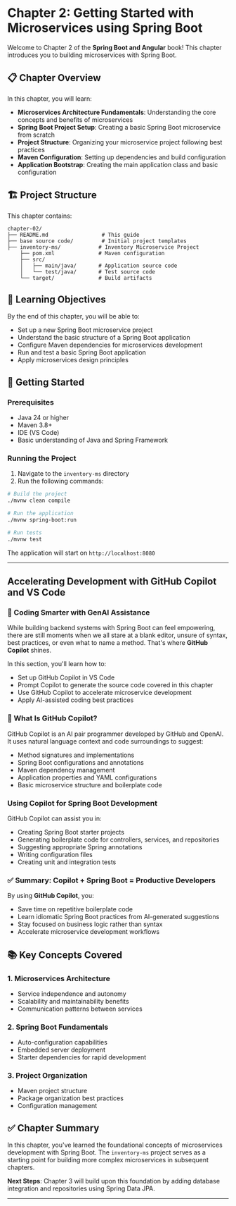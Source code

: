 
# Chapter 2: Getting Started with Microservices using Spring Boot

Welcome to Chapter 2 of the **Spring Boot and Angular** book! This chapter introduces you to building microservices with Spring Boot.

## 📋 Chapter Overview

In this chapter, you will learn:

* **Microservices Architecture Fundamentals**: Understanding the core concepts and benefits of microservices
* **Spring Boot Project Setup**: Creating a basic Spring Boot microservice from scratch
* **Project Structure**: Organizing your microservice project following best practices
* **Maven Configuration**: Setting up dependencies and build configuration
* **Application Bootstrap**: Creating the main application class and basic configuration

## 🏗️ Project Structure

This chapter contains:

```text
chapter-02/
├── README.md                 # This guide
├── base source code/         # Initial project templates
├── inventory-ms/            # Inventory Microservice Project
    ├── pom.xml              # Maven configuration
    ├── src/
    │   ├── main/java/       # Application source code
    │   └── test/java/       # Test source code
    └── target/              # Build artifacts
```

## 🎯 Learning Objectives

By the end of this chapter, you will be able to:

* Set up a new Spring Boot microservice project
* Understand the basic structure of a Spring Boot application
* Configure Maven dependencies for microservices development
* Run and test a basic Spring Boot application
* Apply microservices design principles

## 🚀 Getting Started

### Prerequisites

* Java 24 or higher
* Maven 3.8+
* IDE (VS Code)
* Basic understanding of Java and Spring Framework

### Running the Project

1. Navigate to the `inventory-ms` directory
2. Run the following commands:

```bash
# Build the project
./mvnw clean compile

# Run the application
./mvnw spring-boot:run

# Run tests
./mvnw test
```

The application will start on `http://localhost:8080`

---

## **Accelerating Development with GitHub Copilot and VS Code**

### 🚀 Coding Smarter with GenAI Assistance

While building backend systems with Spring Boot can feel empowering, there are still moments when we all stare at a blank editor, unsure of syntax, best practices, or even what to name a method. That's where **GitHub Copilot** shines.

In this section, you'll learn how to:

* Set up GitHub Copilot in VS Code
* Prompt Copilot to generate the source code covered in this chapter
* Use GitHub Copilot to accelerate microservice development
* Apply AI-assisted coding best practices

### 🧠 What Is GitHub Copilot?

GitHub Copilot is an AI pair programmer developed by GitHub and OpenAI. It uses natural language context and code surroundings to suggest:

* Method signatures and implementations
* Spring Boot configurations and annotations
* Maven dependency management
* Application properties and YAML configurations
* Basic microservice structure and boilerplate code

### Using Copilot for Spring Boot Development

GitHub Copilot can assist you in:

* Creating Spring Boot starter projects
* Generating boilerplate code for controllers, services, and repositories
* Suggesting appropriate Spring annotations
* Writing configuration files
* Creating unit and integration tests

### ✅ Summary: Copilot + Spring Boot = Productive Developers

By using **GitHub Copilot**, you:

* Save time on repetitive boilerplate code
* Learn idiomatic Spring Boot practices from AI-generated suggestions
* Stay focused on business logic rather than syntax
* Accelerate microservice development workflows

## 📚 Key Concepts Covered

### 1. Microservices Architecture

* Service independence and autonomy
* Scalability and maintainability benefits
* Communication patterns between services

### 2. Spring Boot Fundamentals

* Auto-configuration capabilities
* Embedded server deployment
* Starter dependencies for rapid development

### 3. Project Organization

* Maven project structure
* Package organization best practices
* Configuration management

## ✅ Chapter Summary

In this chapter, you've learned the foundational concepts of microservices development with Spring Boot. The `inventory-ms` project serves as a starting point for building more complex microservices in subsequent chapters.

**Next Steps**: Chapter 3 will build upon this foundation by adding database integration and repositories using Spring Data JPA.

---
